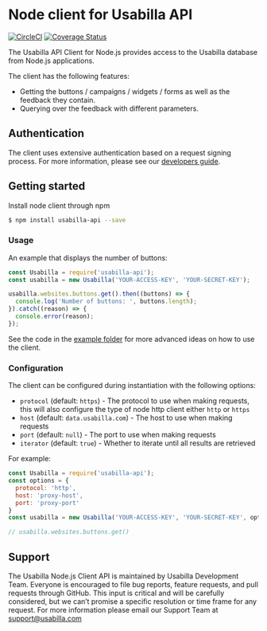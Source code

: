 # Node client for Usabilla API

[![CircleCI](https://circleci.com/gh/usabilla/api-js-node/tree/master.svg?style=svg)](https://circleci.com/gh/usabilla/api-js-node/tree/master) [![Coverage Status](https://coveralls.io/repos/github/usabilla/api-js-node/badge.svg?branch=master)](https://coveralls.io/github/usabilla/api-js-node?branch=master)

The Usabilla API Client for Node.js provides access to the Usabilla database from Node.js applications.

The client has the following features:
* Getting the buttons / campaigns / widgets / forms as well as the feedback they contain.
* Querying over the feedback with different parameters.

## Authentication

The client uses extensive authentication based on a request signing process. For more information,
please see our [developers guide](http://developers.usabilla.com).

## Getting started

Install node client through npm

```bash
$ npm install usabilla-api --save
```

### Usage

An example that displays the number of buttons:

```js
const Usabilla = require('usabilla-api');
const usabilla = new Usabilla('YOUR-ACCESS-KEY', 'YOUR-SECRET-KEY');

usabilla.websites.buttons.get().then((buttons) => {
  console.log('Number of buttons: ', buttons.length);
}).catch((reason) => {
  console.error(reason);
});
```

See the code in the [example folder](https://github.com/usabilla/api-js-node/tree/master/example) for more advanced ideas on how to use the client.

### Configuration

The client can be configured during instantiation with the following options:

- `protocol` (default: `https`) - The protocol to use when making requests, this will also configure the type of node http client either `http` or `https`
- `host` (default: `data.usabilla.com`) - The host to use when making requests
- `port` (default: `null`) - The port to use when making requests
- `iterator` (default: `true`) - Whether to iterate until all results are retrieved

For example:

```js
const Usabilla = require('usabilla-api');
const options = {
  protocol: 'http',
  host: 'proxy-host',
  port: 'proxy-port'
}
const usabilla = new Usabilla('YOUR-ACCESS-KEY', 'YOUR-SECRET-KEY', options);

// usabilla.websites.buttons.get()
```

## Support

The Usabilla Node.js Client API is maintained by Usabilla Development Team. Everyone is encouraged to file bug reports,
feature requests, and pull requests through GitHub. This input is critical and will be carefully considered, but we
can’t promise a specific resolution or time frame for any request. For more information please email our Support Team
at support@usabilla.com
